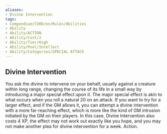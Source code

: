 ```yaml
---
aliases:
- Divine Intervention
tags:
- Compendium/CSRD/en/Rules/Abilities
- Ability
- Ability/ACTION
- Ability/Cost/2
- Ability/Tier/High
- Ability/Pool/Intellect
- Ability/Categories/SPECIAL ATTACK
---
```


  
## Divine Intervention  
You ask the divine to intervene on your behalf, usually against a creature within long range, changing the course of its life in a small way by introducing a major special effect upon it. The major special effect is akin to what occurs when you roll a natural 20 on an attack. If you want to try for a larger effect, and if the GM allows it, you can attempt a divine intervention with a more far-reaching effect, which is more like the kind of GM intrusion initiated by the GM on their players. In this case, Divine Intervention also costs 4 XP, the effect may not work out exactly like you hope, and you may not make another plea for divine intervention for a week. Action. 